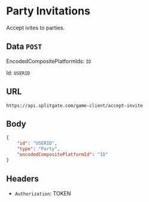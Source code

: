 # Party Invitations
Accept ivites to parties.

## Data `POST`
EncodedCompositePlatformIds: `ID`

Id: `USERID`	

## URL

`https://api.splitgate.com/game-client/accept-invite`

## Body
```json
{
	"id": "USERID",
	"type": "Party",
	"encodedCompositePlatformId": "ID"
}
```

## Headers
- `Authorization`: TOKEN